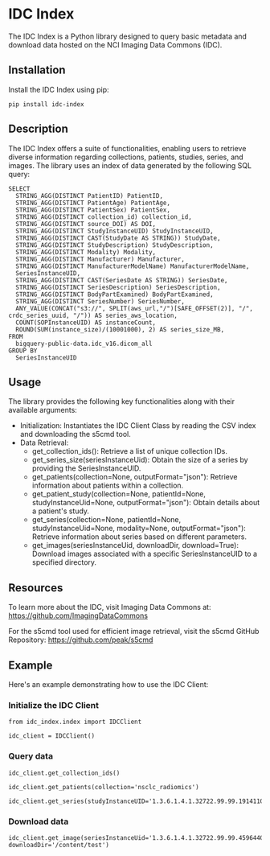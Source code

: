 # IDC Index

The IDC Index is a Python library designed to query basic metadata and download data hosted on the NCI Imaging Data Commons (IDC).

## Installation

Install the IDC Index using pip:
```
pip install idc-index
```
## Description

The IDC Index offers a suite of functionalities, enabling users to retrieve diverse information regarding collections, patients, studies, series, and images. The library uses an index of data generated by the following SQL query:

```
SELECT
  STRING_AGG(DISTINCT PatientID) PatientID,
  STRING_AGG(DISTINCT PatientAge) PatientAge,
  STRING_AGG(DISTINCT PatientSex) PatientSex,
  STRING_AGG(DISTINCT collection_id) collection_id,
  STRING_AGG(DISTINCT source_DOI) AS DOI,
  STRING_AGG(DISTINCT StudyInstanceUID) StudyInstanceUID,
  STRING_AGG(DISTINCT CAST(StudyDate AS STRING)) StudyDate,
  STRING_AGG(DISTINCT StudyDescription) StudyDescription,
  STRING_AGG(DISTINCT Modality) Modality,
  STRING_AGG(DISTINCT Manufacturer) Manufacturer,
  STRING_AGG(DISTINCT ManufacturerModelName) ManufacturerModelName,
  SeriesInstanceUID,
  STRING_AGG(DISTINCT CAST(SeriesDate AS STRING)) SeriesDate,
  STRING_AGG(DISTINCT SeriesDescription) SeriesDescription,
  STRING_AGG(DISTINCT BodyPartExamined) BodyPartExamined,
  STRING_AGG(DISTINCT SeriesNumber) SeriesNumber,
  ANY_VALUE(CONCAT("s3://", SPLIT(aws_url,"/")[SAFE_OFFSET(2)], "/", crdc_series_uuid, "/")) AS series_aws_location,
  COUNT(SOPInstanceUID) AS instanceCount,
  ROUND(SUM(instance_size)/(10001000), 2) AS series_size_MB,
FROM
  bigquery-public-data.idc_v16.dicom_all
GROUP BY
  SeriesInstanceUID

```

## Usage

The library provides the following key functionalities along with their available arguments:

- Initialization: Instantiates the IDC Client Class by reading the CSV index and downloading the s5cmd tool.
- Data Retrieval:
  - get_collection_ids(): Retrieve a list of unique collection IDs.
  - get_series_size(seriesInstanceUid): Obtain the size of a series by providing the SeriesInstanceUID.
  - get_patients(collection=None, outputFormat="json"): Retrieve information about patients within a collection.
  - get_patient_study(collection=None, patientId=None, studyInstanceUid=None, outputFormat="json"): Obtain details about a patient's study.
  - get_series(collection=None, patientId=None, studyInstanceUid=None, modality=None, outputFormat="json"): Retrieve information about series based on different parameters.
  - get_images(seriesInstanceUid, downloadDir, download=True): Download images associated with a specific SeriesInstanceUID to a specified directory.

## Resources

To learn more about the IDC, visit Imaging Data Commons at: https://github.com/ImagingDataCommons

For the s5cmd tool used for efficient image retrieval, visit the s5cmd GitHub Repository: https://github.com/peak/s5cmd

## Example

Here's an example demonstrating how to use the IDC Client:


### Initialize the IDC Client
```
from idc_index.index import IDCClient
```
```
idc_client = IDCClient()
```
### Query data
```
idc_client.get_collection_ids()
```
```
idc_client.get_patients(collection='nsclc_radiomics')
```
```
idc_client.get_series(studyInstanceUID='1.3.6.1.4.1.32722.99.99.191411096482148278088383576909215626011')
```
### Download data
```
idc_client.get_image(seriesInstanceUid='1.3.6.1.4.1.32722.99.99.459644025247509819689655120845267405', downloadDir='/content/test')
```
